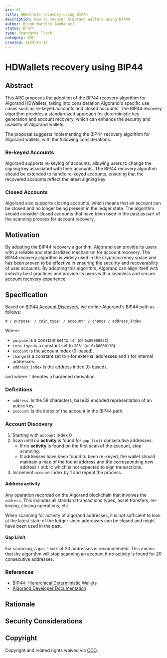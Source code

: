 ```yaml
---
arc: 61
title: HDWallets recovery using BIP44
description: How to recover Algorand wallets using BIP44
author: Bruno Martins (@ehanoc)
status: Draft
type: Standards Track
category: ARC
created: 2024-04-15
---
```


# HDWallets recovery using BIP44

## Abstract

This ARC proposes the adoption of the BIP44 recovery algorithm for Algorand HDWallets, taking into consideration Algorand's specific use cases such as re-keyed accounts and closed accounts. The BIP44 recovery algorithm provides a standardized approach for deterministic key generation and account recovery, which can enhance the security and usability of Algorand wallets.

The proposal suggests implementing the BIP44 recovery algorithm for Algorand wallets, with the following considerations:

### Re-keyed Accounts

Algorand supports re-keying of accounts, allowing users to change the signing key associated with their accounts. The BIP44 recovery algorithm should be extended to handle re-keyed accounts, ensuring that the recovered accounts reflect the latest signing key.

### Closed Accounts

Algorand also supports closing accounts, which means that an account can be closed and no longer being present in the ledger state. The algorithm should consider closed accounts that have been used in the past as part of the scanning process for account recovery.

## Motivation

By adopting the BIP44 recovery algorithm, Algorand can provide its users with a reliable and standardized mechanism for account recovery. The BIP44 recovery algorithm is widely used in the cryptocurrency space and has been proven to be effective in ensuring the security and recoverability of user accounts. By adopting this algorithm, Algorand can align itself with industry best practices and provide its users with a seamless and secure account recovery experience.

## Specification

Based on <a href="https://github.com/bitcoin/bips/blob/master/bip-0044.mediawiki#user-content-Account_discovery">BIP44 Account Discovery</a>, we define Algorand's BIP44 path as follows:

```
m / purpose' / coin_type' / account' / change / address_index
```

Where:

- `purpose` is a constant set to `44'` (or `0x8000002C`).
- `coin_type` is a constant set to `283'` (or `0x8000011B`).
- `account` is the account index (0-based).
- `change` is a constant set to `0` for external addresses and `1` for internal addresses.
- `address_index` is the address index (0-based).

and where `'` denotes a hardened derivation.

### Definitions

- `address`: Is the 58 characters, base32 encoded representation of an public key.
- `account`: Is the index of the account in the BIP44 path.

### Account Discovery

1. Starting with `account` index 0
2. Scan until no **activity** is found for `gap_limit` consecutive addresses.
    - If no **activity** is found on the first scan of the account, stop scanning.
    - If addresses have been found to been re-keyed, the wallet should maintain a map of the found address and the corresponding new address / public which is not expected to sign transactions.
3. Increment `account` index by 1 and repeat the process.

#### Address activity

Any operation recorded on the Algorand blockchain that involves the `address`. This includes all standard transactions types, asset transfers, re-keying, closing operations, etc.

When scanning for activity of algorand addresses, it is not sufficient to look at the latest state of the ledger since addresses can be closed and might have been used in the past.

#### Gap Limit

For scanning, a `gap_limit` of 20 addresses is recommended. This means that the algorithm will stop scanning an account if no activity is found for 20 consecutive addresses.

### References

- <a href="https://github.com/bitcoin/bips/blob/master/bip-0044.mediawiki">BIP44: Hierarchical Deterministic Wallets</a>
- <a href="https://developer.algorand.org/">Algorand Developer Documentation</a>

## Rationale

## Security Considerations

## Copyright

Copyright and related rights waived via <a href="https://creativecommons.org/publicdomain/zero/1.0/">CCO</a>.
